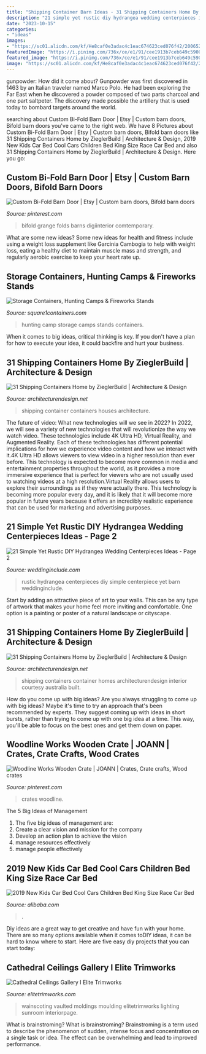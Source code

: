 ```yaml
---
title: "Shipping Container Barn Ideas - 31 Shipping Containers Home By Zieglerbuild"
description: "21 simple yet rustic diy hydrangea wedding centerpieces ideas"
date: "2023-10-15"
categories:
- "ideas"
images:
- "https://sc01.alicdn.com/kf/He8caf0e3adac4c1eac674623ced076f42/200652641/He8caf0e3adac4c1eac674623ced076f42.jpg"
featuredImage: "https://i.pinimg.com/736x/ce/e1/91/cee1913b7ceb649c590008511252862b.jpg"
featured_image: "https://i.pinimg.com/736x/ce/e1/91/cee1913b7ceb649c590008511252862b.jpg"
image: "https://sc01.alicdn.com/kf/He8caf0e3adac4c1eac674623ced076f42/200652641/He8caf0e3adac4c1eac674623ced076f42.jpg"
---
```



gunpowder: How did it come about?
Gunpowder was first discovered in 1463 by an Italian traveler named Marco Polo. He had been exploring the Far East when he discovered a powder composed of two parts charcoal and one part saltpeter. The discovery made possible the artillery that is used today to bombard targets around the world.

	

		
searching about Custom Bi-Fold Barn Door | Etsy | Custom barn doors, Bifold barn doors you've came to the right web. We have 8 Pictures about Custom Bi-Fold Barn Door | Etsy | Custom barn doors, Bifold barn doors like 31 Shipping Containers Home by ZieglerBuild | Architecture &amp; Design, 2019 New Kids Car Bed Cool Cars Children Bed King Size Race Car Bed and also 31 Shipping Containers Home by ZieglerBuild | Architecture &amp; Design. Here you go:
		
    
## Custom Bi-Fold Barn Door | Etsy | Custom Barn Doors, Bifold Barn Doors

<img loading=lazy src="https://i.pinimg.com/736x/ce/e1/91/cee1913b7ceb649c590008511252862b.jpg" onerror="this.onerror=null;this.src='https://tse2.mm.bing.net/th?id=OIP.CvA2JmoidyV9Yf-VE3XhHwHaJ4&amp;pid=15.1';" alt="Custom Bi-Fold Barn Door | Etsy | Custom barn doors, Bifold barn doors">

_Source: pinterest.com_

>bifold grange folds barns digiinterior comtemporary. 

	

What are some new ideas?
Some new ideas for health and fitness include using a weight loss supplement like Garcinia Cambogia to help with weight loss, eating a healthy diet to maintain muscle mass and strength, and regularly aerobic exercise to keep your heart rate up.

    
## Storage Containers, Hunting Camps &amp; Fireworks Stands

<img loading=lazy src="https://www.square1containers.com/images/HuntingCamp/TRIPLE_H_015.jpg" onerror="this.onerror=null;this.src='https://tse2.mm.bing.net/th?id=OIP.sGU8m2BOuKppyYbBfTmwzgHaFj&amp;pid=15.1';" alt="Storage Containers, Hunting Camps &amp; Fireworks Stands">

_Source: square1containers.com_

>hunting camp storage camps stands containers. 

	

When it comes to big ideas, critical thinking is key. If you don't have a plan for how to execute your idea, it could backfire and hurt your business.

    
## 31 Shipping Containers Home By ZieglerBuild | Architecture &amp; Design

<img loading=lazy src="https://cdn.architecturendesign.net/wp-content/uploads/2014/08/31-Shipping-Container-House-06-1.jpg" onerror="this.onerror=null;this.src='https://tse3.mm.bing.net/th?id=OIP.7L5gFX2uytviRR4SzO-89AHaFj&amp;pid=15.1';" alt="31 Shipping Containers Home by ZieglerBuild | Architecture &amp; Design">

_Source: architecturendesign.net_

>shipping container containers houses architecture. 

	

The future of video: What new technologies will we see in 2022?
In 2022, we will see a variety of new technologies that will revolutionize the way we watch video. These technologies include 4K Ultra HD, Virtual Reality, and Augmented Reality. Each of these technologies has different potential implications for how we experience video content and how we interact with it.4K Ultra HD allows viewers to view video in a higher resolution than ever before. This technology is expected to become more common in media and entertainment properties throughout the world, as it provides a more immersive experience that is perfect for viewers who are not usually used to watching videos at a high resolution.Virtual Reality allows users to explore their surroundings as if they were actually there. This technology is becoming more popular every day, and it is likely that it will become more popular in future years because it offers an incredibly realistic experience that can be used for marketing and advertising purposes.

    
## 21 Simple Yet Rustic DIY Hydrangea Wedding Centerpieces Ideas - Page 2

<img loading=lazy src="https://www.weddinginclude.com/wp-content/uploads/2017/07/Rustic-hydrangea-centerpiece-at-Pratt-Barn.jpg" onerror="this.onerror=null;this.src='https://tse1.mm.bing.net/th?id=OIP.Z0JTkdBhG4pyPWvemVRDPwHaLJ&amp;pid=15.1';" alt="21 Simple Yet Rustic DIY Hydrangea Wedding Centerpieces Ideas - Page 2">

_Source: weddinginclude.com_

>rustic hydrangea centerpieces diy simple centerpiece yet barn weddinginclude. 

	

Start by adding an attractive piece of art to your walls. This can be any type of artwork that makes your home feel more inviting and comfortable. One option is a painting or poster of a natural landscape or cityscape.

    
## 31 Shipping Containers Home By ZieglerBuild | Architecture &amp; Design

<img loading=lazy src="http://cdn.architecturendesign.net/wp-content/uploads/2014/08/31-Shipping-Container-House-09.jpg" onerror="this.onerror=null;this.src='https://tse1.mm.bing.net/th?id=OIP._xxhOVNnhtkIbX6FKwQzrwHaFj&amp;pid=15.1';" alt="31 Shipping Containers Home by ZieglerBuild | Architecture &amp; Design">

_Source: architecturendesign.net_

>shipping containers container homes architecturendesign interior courtesy australia built. 

	

How do you come up with big ideas?
Are you always struggling to come up with big ideas? Maybe it's time to try an approach that's been recommended by experts. They suggest coming up with ideas in short bursts, rather than trying to come up with one big idea at a time. This way, you'll be able to focus on the best ones and get them down on paper.

    
## Woodline Works Wooden Crate | JOANN | Crates, Crate Crafts, Wood Crates

<img loading=lazy src="https://i.pinimg.com/736x/43/68/2a/43682aaeefa4f7a05b1133ed261274c5.jpg" onerror="this.onerror=null;this.src='https://tse3.mm.bing.net/th?id=OIP.vjSCN7S6S4DAsNLLn3f5igHaJ4&amp;pid=15.1';" alt="Woodline Works Wooden Crate | JOANN | Crates, Crate crafts, Wood crates">

_Source: pinterest.com_

>crates woodline. 

	

The 5 Big Ideas of Management
1. The five big ideas of management are: 
1. Create a clear vision and mission for the company 
2. Develop an action plan to achieve the vision 
3. manage resources effectively 
4. manage people effectively 

    
## 2019 New Kids Car Bed Cool Cars Children Bed King Size Race Car Bed

<img loading=lazy src="https://sc01.alicdn.com/kf/He8caf0e3adac4c1eac674623ced076f42/200652641/He8caf0e3adac4c1eac674623ced076f42.jpg" onerror="this.onerror=null;this.src='https://tse2.mm.bing.net/th?id=OIP.lL9feb0yGcL_q4yC_f9nyAHaFq&amp;pid=15.1';" alt="2019 New Kids Car Bed Cool Cars Children Bed King Size Race Car Bed">

_Source: alibaba.com_

>. 

	

Diy ideas are a great way to get creative and have fun with your home. There are so many options available when it comes toDIY ideas, it can be hard to know where to start. Here are five easy diy projects that you can start today: 

    
## Cathedral Ceilings Gallery I Elite Trimworks

<img loading=lazy src="https://www.elitetrimworks.com/skin1/images/gallery/cornices/cathedral_ceilings/cath3.jpg" onerror="this.onerror=null;this.src='https://tse2.mm.bing.net/th?id=OIP.7b9ofA6XYXfQBqGgHaBRawHaJ3&amp;pid=15.1';" alt="Cathedral Ceilings Gallery I Elite Trimworks">

_Source: elitetrimworks.com_

>wainscoting vaulted moldings moulding elitetrimworks lighting sunroom interiorpage. 

	

What is brainstroming?
What is brainstroming? Brainstroming is a term used to describe the phenomenon of sudden, intense focus and concentration on a single task or idea. The effect can be overwhelming and lead to improved performance.

